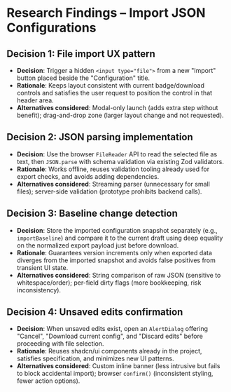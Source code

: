 # Research Findings – Import JSON Configurations

## Decision 1: File import UX pattern

- **Decision**: Trigger a hidden `<input type="file">` from a new "Import" button placed beside the "Configuration" title.
- **Rationale**: Keeps layout consistent with current badge/download controls and satisfies the user request to position the control in that header area.
- **Alternatives considered**: Modal-only launch (adds extra step without benefit); drag-and-drop zone (larger layout change and not requested).

## Decision 2: JSON parsing implementation

- **Decision**: Use the browser `FileReader` API to read the selected file as text, then `JSON.parse` with schema validation via existing Zod validators.
- **Rationale**: Works offline, reuses validation tooling already used for export checks, and avoids adding dependencies.
- **Alternatives considered**: Streaming parser (unnecessary for small files); server-side validation (prototype prohibits backend calls).

## Decision 3: Baseline change detection

- **Decision**: Store the imported configuration snapshot separately (e.g., `importBaseline`) and compare it to the current draft using deep equality on the normalized export payload just before download.
- **Rationale**: Guarantees version increments only when exported data diverges from the imported snapshot and avoids false positives from transient UI state.
- **Alternatives considered**: String comparison of raw JSON (sensitive to whitespace/order); per-field dirty flags (more bookkeeping, risk inconsistency).

## Decision 4: Unsaved edits confirmation

- **Decision**: When unsaved edits exist, open an `AlertDialog` offering "Cancel", "Download current config", and "Discard edits" before proceeding with file selection.
- **Rationale**: Reuses shadcn/ui components already in the project, satisfies specification, and minimizes new UI patterns.
- **Alternatives considered**: Custom inline banner (less intrusive but fails to block accidental import); browser `confirm()` (inconsistent styling, fewer action options).
